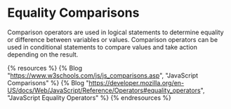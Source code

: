# Equality Comparisons

Comparison operators are used in logical statements to determine equality or difference between variables or values. Comparison operators can be used in conditional statements to compare values and take action depending on the result.

{% resources %}
  {% Blog "https://www.w3schools.com/js/js_comparisons.asp", "JavaScript Comparisons" %}
  {% Blog "https://developer.mozilla.org/en-US/docs/Web/JavaScript/Reference/Operators#equality_operators", "JavaScript Equality Operators" %}
{% endresources %}